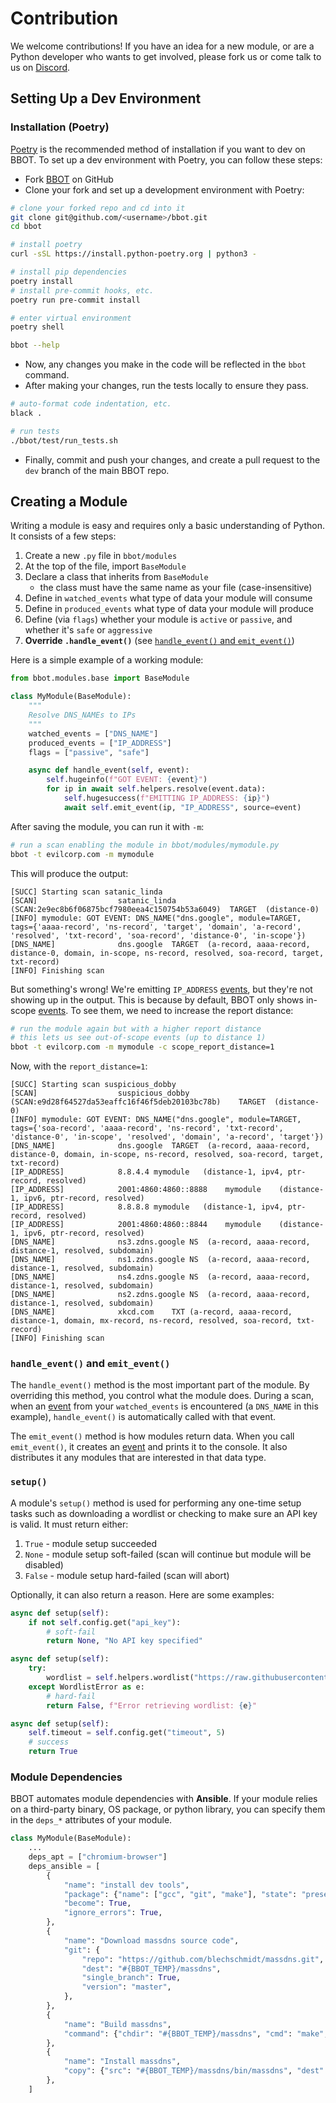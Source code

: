 # Contribution

We welcome contributions! If you have an idea for a new module, or are a Python developer who wants to get involved, please fork us or come talk to us on [Discord](https://discord.com/invite/PZqkgxu5SA).

## Setting Up a Dev Environment

### Installation (Poetry)

[Poetry](https://python-poetry.org/) is the recommended method of installation if you want to dev on BBOT. To set up a dev environment with Poetry, you can follow these steps:

- Fork [BBOT](https://github.com/blacklanternsecurity/bbot) on GitHub
- Clone your fork and set up a development environment with Poetry:

```bash
# clone your forked repo and cd into it
git clone git@github.com/<username>/bbot.git
cd bbot

# install poetry
curl -sSL https://install.python-poetry.org | python3 -

# install pip dependencies
poetry install
# install pre-commit hooks, etc.
poetry run pre-commit install

# enter virtual environment
poetry shell

bbot --help
```

- Now, any changes you make in the code will be reflected in the `bbot` command.
- After making your changes, run the tests locally to ensure they pass.

```bash
# auto-format code indentation, etc.
black .

# run tests
./bbot/test/run_tests.sh
```

- Finally, commit and push your changes, and create a pull request to the `dev` branch of the main BBOT repo.


## Creating a Module

Writing a module is easy and requires only a basic understanding of Python. It consists of a few steps:

1. Create a new `.py` file in `bbot/modules`
1. At the top of the file, import `BaseModule`
1. Declare a class that inherits from `BaseModule`
   - the class must have the same name as your file (case-insensitive)
1. Define in `watched_events` what type of data your module will consume
1. Define in `produced_events` what type of data your module will produce
1. Define (via `flags`) whether your module is `active` or `passive`, and whether it's `safe` or `aggressive`
1. **Override `.handle_event()`** (see [`handle_event()` and `emit_event()`](#handle_event-and-emit_event))

Here is a simple example of a working module:

```python title="bbot/modules/mymodule.py"
from bbot.modules.base import BaseModule

class MyModule(BaseModule):
    """
    Resolve DNS_NAMEs to IPs
    """
    watched_events = ["DNS_NAME"]
    produced_events = ["IP_ADDRESS"]
    flags = ["passive", "safe"]

    async def handle_event(self, event):
        self.hugeinfo(f"GOT EVENT: {event}")
        for ip in await self.helpers.resolve(event.data):
            self.hugesuccess(f"EMITTING IP_ADDRESS: {ip}")
            await self.emit_event(ip, "IP_ADDRESS", source=event)
```

After saving the module, you can run it with `-m`:

```bash
# run a scan enabling the module in bbot/modules/mymodule.py
bbot -t evilcorp.com -m mymodule
```

This will produce the output:

```text
[SUCC] Starting scan satanic_linda
[SCAN]                  satanic_linda (SCAN:2e9ec8b6f06875bcf7980eea4c150754b53a6049)  TARGET  (distance-0)
[INFO] mymodule: GOT EVENT: DNS_NAME("dns.google", module=TARGET, tags={'aaaa-record', 'ns-record', 'target', 'domain', 'a-record', 'resolved', 'txt-record', 'soa-record', 'distance-0', 'in-scope'})
[DNS_NAME]              dns.google  TARGET  (a-record, aaaa-record, distance-0, domain, in-scope, ns-record, resolved, soa-record, target, txt-record)
[INFO] Finishing scan
```

But something's wrong! We're emitting `IP_ADDRESS` [events](./scanning/events.md), but they're not showing up in the output. This is because by default, BBOT only shows in-scope [events](./scanning/events.md). To see them, we need to increase the report distance:

```bash
# run the module again but with a higher report distance
# this lets us see out-of-scope events (up to distance 1)
bbot -t evilcorp.com -m mymodule -c scope_report_distance=1
```

Now, with the `report_distance=1`:

```text
[SUCC] Starting scan suspicious_dobby
[SCAN]                  suspicious_dobby (SCAN:e9d28f64527da53eaffc16f46f5deb20103bc78b)    TARGET  (distance-0)
[INFO] mymodule: GOT EVENT: DNS_NAME("dns.google", module=TARGET, tags={'soa-record', 'aaaa-record', 'ns-record', 'txt-record', 'distance-0', 'in-scope', 'resolved', 'domain', 'a-record', 'target'})
[DNS_NAME]              dns.google  TARGET  (a-record, aaaa-record, distance-0, domain, in-scope, ns-record, resolved, soa-record, target, txt-record)
[IP_ADDRESS]            8.8.4.4 mymodule   (distance-1, ipv4, ptr-record, resolved)
[IP_ADDRESS]            2001:4860:4860::8888    mymodule    (distance-1, ipv6, ptr-record, resolved)
[IP_ADDRESS]            8.8.8.8 mymodule   (distance-1, ipv4, ptr-record, resolved)
[IP_ADDRESS]            2001:4860:4860::8844    mymodule    (distance-1, ipv6, ptr-record, resolved)
[DNS_NAME]              ns3.zdns.google NS  (a-record, aaaa-record, distance-1, resolved, subdomain)
[DNS_NAME]              ns1.zdns.google NS  (a-record, aaaa-record, distance-1, resolved, subdomain)
[DNS_NAME]              ns4.zdns.google NS  (a-record, aaaa-record, distance-1, resolved, subdomain)
[DNS_NAME]              ns2.zdns.google NS  (a-record, aaaa-record, distance-1, resolved, subdomain)
[DNS_NAME]              xkcd.com    TXT (a-record, aaaa-record, distance-1, domain, mx-record, ns-record, resolved, soa-record, txt-record)
[INFO] Finishing scan
```

### `handle_event()` and `emit_event()`

The `handle_event()` method is the most important part of the module. By overriding this method, you control what the module does. During a scan, when an [event](./scanning/events.md) from your `watched_events` is encountered (a `DNS_NAME` in this example), `handle_event()` is automatically called with that event.

The `emit_event()` method is how modules return data. When you call `emit_event()`, it creates an [event](./scanning/events.md) and prints it to the console. It also distributes it any modules that are interested in that data type.

### `setup()`

A module's `setup()` method is used for performing any one-time setup tasks such as downloading a wordlist or checking to make sure an API key is valid. It must return either:

1. `True` - module setup succeeded
2. `None` - module setup soft-failed (scan will continue but module will be disabled)
3. `False` - module setup hard-failed (scan will abort)

Optionally, it can also return a reason. Here are some examples:

```python
async def setup(self):
    if not self.config.get("api_key"):
        # soft-fail
        return None, "No API key specified"

async def setup(self):
    try:
        wordlist = self.helpers.wordlist("https://raw.githubusercontent.com/danielmiessler/SecLists/master/Discovery/DNS/tlds.txt")
    except WordlistError as e:
        # hard-fail
        return False, f"Error retrieving wordlist: {e}"

async def setup(self):
    self.timeout = self.config.get("timeout", 5)
    # success
    return True
```

### Module Dependencies

BBOT automates module dependencies with **Ansible**. If your module relies on a third-party binary, OS package, or python library, you can specify them in the `deps_*` attributes of your module.

```python
class MyModule(BaseModule):
    ...
    deps_apt = ["chromium-browser"]
    deps_ansible = [
        {
            "name": "install dev tools",
            "package": {"name": ["gcc", "git", "make"], "state": "present"},
            "become": True,
            "ignore_errors": True,
        },
        {
            "name": "Download massdns source code",
            "git": {
                "repo": "https://github.com/blechschmidt/massdns.git",
                "dest": "#{BBOT_TEMP}/massdns",
                "single_branch": True,
                "version": "master",
            },
        },
        {
            "name": "Build massdns",
            "command": {"chdir": "#{BBOT_TEMP}/massdns", "cmd": "make", "creates": "#{BBOT_TEMP}/massdns/bin/massdns"},
        },
        {
            "name": "Install massdns",
            "copy": {"src": "#{BBOT_TEMP}/massdns/bin/massdns", "dest": "#{BBOT_TOOLS}/", "mode": "u+x,g+x,o+x"},
        },
    ]
```
